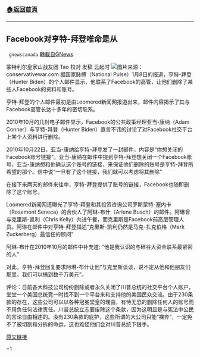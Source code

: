 ###  [:house:返回首頁](https://github.com/ourhimalayas/txt)
---

## Facebook对亨特-拜登唯命是从
` gnewscanada` [轉載自GNews](https://gnews.org/zh-hans/739570/)

蒙特利尔皇家山战友团 Tao
校对 发稿 云起时
![]()![](https://gnews.org/wp-content/uploads/2021/01/conservativewar.com_.jpg)图片来源：conservativewar.com
据国家脉搏（National Pulse）1月8日的报道，亨特-拜登（Hunter Biden）的个人邮件显示，他联系了Facebook的高管，让他们删除了某些人Facebook的资料和账号。

亨特-拜登的个人邮件最初是由Loomered新闻网报道出来，邮件内容揭示了其与Facebook高管长达十多年的密切联系。

2010年10月的几封电子邮件显示，Facebook的公共政策经理亚当-康纳（Adam Conner）与亨特-拜登（Hunter Biden）直言不讳的讨论了对Facebook社交平台上某个人资料进行删除。

2010年10月22日，亚当-康纳给亨特-拜登发了一封邮件，内容是“你想关闭的Facebook账号链接”。亚当-康纳在邮件中提到亨特-拜登想关闭一个Facebook账号，亚当-康纳想和他确认这个账号的链接，来保证他们删除的账号是亨特-拜登所希望的那个。信中说“一旦有了这个链接，我们就可以考虑将其删除”

在接下来两天的邮件来往中，亨特-拜登提供了账号的链接，Facebook也随即删除了这个账号。

Loomered新闻网还曝光了亨特-拜登和其投资咨询公司罗斯蒙特-塞内卡（Rosemont Seneca）的合伙人了阿琳-布什（Arlene Busch）的邮件。阿琳曾与克里斯-凯利（Chris Kelly）共进午餐，而克里斯是Facebook前高层管理人员。阿琳在邮件中对亨特-拜登描述“克里斯-凯利仍然是马克-扎克伯格（Mark Zuckerberg）最信任的顾问”

阿琳-布什在2010年10月的邮件中补充道: “他是我认识的与硅谷大资金联系最紧密的人”

对此，亨特-拜登回复要求阿琳-布什让他“与克里斯谈谈，说不定从他和他朋友们那里，我们可以搞到数千万美元”。

评论：日前各大科技公司纷纷删除或者永久关闭了川普总统的社交平台个人账户，堂堂一个美国总统竟一时找不到一个平台来和支持他的美国民众交流。由于230条款的存在，这些公司可以以各种冠冕堂皇的理由，有恃无恐的删除任何人的账号而不用负任何法律责任。川普总统立志要废除这个条款，因为这明显是与宪法中公民的言论自由相违的。没有230条款的庇护，这些所谓的大公司只能“裸奔”，一定免不了被切割和分拆的命运，这也难怪他们会对川普总统下狠手。

[原文链接](https://thenationalpulse.com/news/facebook-removed-profiles-biden-request/)

+1
